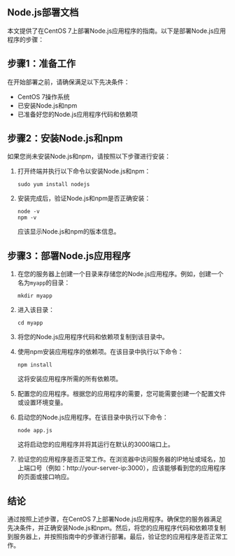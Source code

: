 ## Node.js部署文档

本文提供了在CentOS 7上部署Node.js应用程序的指南。以下是部署Node.js应用程序的步骤：

## 步骤1：准备工作

在开始部署之前，请确保满足以下先决条件：

- CentOS 7操作系统
- 已安装Node.js和npm
- 已准备好您的Node.js应用程序代码和依赖项

## 步骤2：安装Node.js和npm

如果您尚未安装Node.js和npm，请按照以下步骤进行安装：

1. 打开终端并执行以下命令以安装Node.js和npm：

   ```
   sudo yum install nodejs
   ```

2. 安装完成后，验证Node.js和npm是否正确安装：

   ```
   node -v
   npm -v
   ```

   应该显示Node.js和npm的版本信息。

## 步骤3：部署Node.js应用程序

1. 在您的服务器上创建一个目录来存储您的Node.js应用程序。例如，创建一个名为`myapp`的目录：

   ```
   mkdir myapp
   ```

2. 进入该目录：

   ```
   cd myapp
   ```

3. 将您的Node.js应用程序代码和依赖项复制到该目录中。

4. 使用npm安装应用程序的依赖项。在该目录中执行以下命令：

   ```
   npm install
   ```

   这将安装应用程序所需的所有依赖项。

5. 配置您的应用程序。根据您的应用程序的需要，您可能需要创建一个配置文件或设置环境变量。

6. 启动您的Node.js应用程序。在该目录中执行以下命令：

   ```
   node app.js
   ```

   这将启动您的应用程序并将其运行在默认的3000端口上。

7. 验证您的应用程序是否正常工作。在浏览器中访问服务器的IP地址或域名，加上端口号（例如：http://your-server-ip:3000），应该能够看到您的应用程序的页面或接口响应。

## 结论

通过按照上述步骤，在CentOS 7上部署Node.js应用程序。确保您的服务器满足先决条件，并正确安装Node.js和npm。然后，将您的应用程序代码和依赖项复制到服务器上，并按照指南中的步骤进行部署。最后，验证您的应用程序是否正常工作。